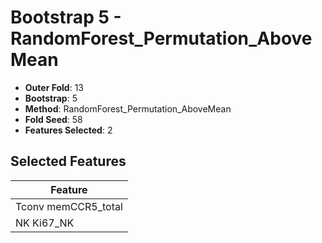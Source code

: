 # Bootstrap 5 - RandomForest_Permutation_AboveMean

- **Outer Fold**: 13
- **Bootstrap**: 5
- **Method**: RandomForest_Permutation_AboveMean
- **Fold Seed**: 58
- **Features Selected**: 2

## Selected Features

| Feature |
|---------|
| Tconv memCCR5_total |
| NK Ki67_NK |
